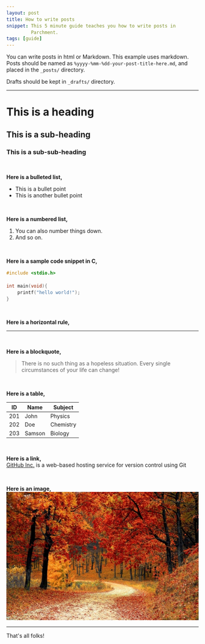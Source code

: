 ```yaml
---
layout: post
title: How to write posts
snippet: This 5 minute guide teaches you how to write posts in
         Parchment.
tags: [guide]
---
```


You can write posts in html or Markdown. This example uses markdown.
Posts should be named as `%yyyy-%mm-%dd-your-post-title-here.md`,
and placed in the `_posts/` directory.

Drafts should be kept in `_drafts/` directory.

-------------

# This is a heading
## This is a sub-heading
### This is a sub-sub-heading

<br>

**Here is a bulleted list,**
 - This is a bullet point
 - This is another bullet point

<br>

**Here is a numbered list,**
1. You can also number things down.
2. And so on.

<br>

**Here is a sample code snippet in C,**
```C
#include <stdio.h>

int main(void){
    printf("hello world!");
}
```

<br>

**Here is a horizontal rule,**

--------------

<br>

**Here is a blockquote,**

> There is no such thing as a hopeless situation. Every single 
> circumstances of your life can change!

<br>

**Here is a table,**

ID  | Name   | Subject
----|--------|--------
201 | John   | Physics
202 | Doe    | Chemistry
203 | Samson | Biology

<br>

**Here is a link,**<br>
[GitHub Inc.](https://github.com) is a web-based hosting service
for version control using Git

<br>

**Here is an image,**<br>
![](../assets/autumn.jpg)

--------------

That's all folks!